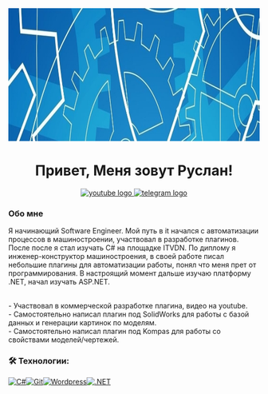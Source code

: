 <div align="center">
  <img height="266" width="1060" src="https://github.com/Ruslanity/Ruslanity/blob/main/assets/header.PNG"/>
</div>

<h1 align="center">Привет, Меня зовут Руслан!</h1>

<div align="center">
  <a href="https://www.youtube.com/channel/UCwwAuyVVLr3dVGdbYQ_uS7A" target="_blank">
    <img src="https://img.shields.io/static/v1?message=Youtube&logo=youtube&label=&color=FF0000&logoColor=white&labelColor=&style=for-the-badge" height="25" alt="youtube logo"  />
  </a>
  <a href="https://t.me/Ruslan1ty" target="_blank">
    <img src="https://img.shields.io/static/v1?message=Telegram&logo=telegram&label=&color=2CA5E0&logoColor=white&labelColor=&style=for-the-badge" height="25" alt="telegram logo"  />
  </a>
</div>

<h3 align="left">  Обо мне</h3>

<p align="left">Я начинающий Software Engineer. Мой путь в it начался с автоматизации процессов в машиностроении, участвовал в разработке плагинов. После после я стал изучать C# на площадке ITVDN. По диплому я инженер-конструктор машиностроения, в своей работе писал небольшие плагины для автоматизации работы, понял что меня прет от программирования. В настроящий момент дальше изучаю платформу .NET, начал изучать ASP.NET.</p>
<br>
- Участвовал в коммерческой разработке плагина, видео на youtube.
<br>
- Самостоятельно написал плагин под SolidWorks для работы с базой данных и генерации картинок по моделям.
<br>
- Самостоятельно написал плагин под Kompas для работы со свойствами моделей/чертежей.
<br>

<h3 align="left">🛠 Технологии:</h3>
<a href="https://docs.microsoft.com/en-us/dotnet/csharp/" target="_blank" rel="noreferrer"><img src="https://raw.githubusercontent.com/danielcranney/readme-generator/main/public/icons/skills/csharp-colored.svg" width="36" height="36" alt="C#" /></a><a href="https://git-scm.com/" target="_blank" rel="noreferrer"><img src="https://raw.githubusercontent.com/danielcranney/readme-generator/main/public/icons/skills/git-colored.svg" width="36" height="36" alt="Git" /></a><a href="https://wordpress.com" target="_blank" rel="noreferrer"><img src="https://raw.githubusercontent.com/danielcranney/readme-generator/main/public/icons/skills/wordpress-colored.svg" width="36" height="36" alt="Wordpress" /></a><a href="https://dotnet.microsoft.com/en-us/" target="_blank" rel="noreferrer"><img src="https://raw.githubusercontent.com/danielcranney/readme-generator/main/public/icons/skills/dot-net-colored.svg" width="36" height="36" alt=".NET" /></a>
<div align="center">

  
</div>
